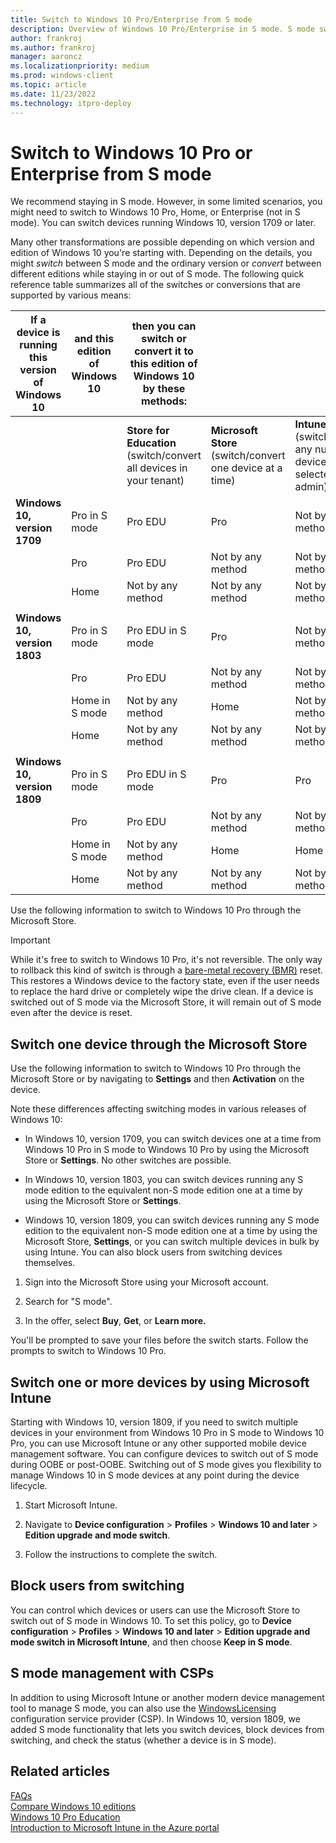 ```yaml
---
title: Switch to Windows 10 Pro/Enterprise from S mode
description: Overview of Windows 10 Pro/Enterprise in S mode. S mode switch options are also outlined in this document. Switching out of S mode is optional.
author: frankroj
ms.author: frankroj
manager: aaroncz
ms.localizationpriority: medium
ms.prod: windows-client
ms.topic: article
ms.date: 11/23/2022
ms.technology: itpro-deploy
---
```


# Switch to Windows 10 Pro or Enterprise from S mode

We recommend staying in S mode. However, in some limited scenarios, you might need to switch to Windows 10 Pro, Home, or Enterprise (not in S mode). You can switch devices running Windows 10, version 1709 or later.

Many other transformations are possible depending on which version and edition of Windows 10 you're starting with. Depending on the details, you might *switch* between S mode and the ordinary version or *convert* between different editions while staying in or out of S mode. The following quick reference table summarizes all of the switches or conversions that are supported by various means:

| If a device is running this version of Windows 10 | and this edition of Windows 10       | then you can switch or convert it to this edition of Windows 10 by these methods: |             &nbsp;                         | &nbsp;|
|-------------|---------------------|-----------------------------------|-------------------------------|--------------------------------------------|
|             |                     | **Store for Education** (switch/convert all devices in your tenant)           | **Microsoft Store** (switch/convert one device at a time)          | **Intune** (switch/convert any number of devices selected by admin)                                |
| **Windows 10, version 1709**     | Pro in S mode | Pro EDU                           | Pro                           | Not by this method                                        |
|             | Pro                 | Pro EDU                           | Not by any method                | Not by any method                             |
|             | Home                | Not by any method                    | Not by any method                | Not by any method                             |
|             |                     |                                   |                               |                                            |
| **Windows 10, version 1803**     | Pro in S mode       | Pro EDU in S mode                 | Pro                           | Not by this method                                         |
|             | Pro                 | Pro EDU                           | Not by any method                | Not by any method                             |
|             | Home in S mode      | Not by any method                    | Home                          | Not by this method                                         |
|             | Home                | Not by any method                    | Not by any method                | Not by any method                             |
|             |                     |                                   |                               |                                            |
| **Windows 10, version 1809**     | Pro in S mode       | Pro EDU in S mode                 | Pro                           | Pro                                        |
|             | Pro                 | Pro EDU                           | Not by any method                | Not by any method                             |
|             | Home in S mode      | Not by any method                    | Home                          | Home                                       |
|             | Home                | Not by any method                    | Not by any method                | Not by any method                             |

Use the following information to switch to Windows 10 Pro through the Microsoft Store.

> [!IMPORTANT]
> While it's free to switch to Windows 10 Pro, it's not reversible. The only way to rollback this kind of switch is through a [bare-metal recovery (BMR)](/windows-hardware/manufacture/desktop/create-media-to-run-push-button-reset-features-s14) reset. This restores a Windows device to the factory state, even if the user needs to replace the hard drive or completely wipe the drive clean. If a device is switched out of S mode via the Microsoft Store, it will remain out of S mode even after the device is reset.

## Switch one device through the Microsoft Store

Use the following information to switch to Windows 10 Pro through the Microsoft Store or by navigating to **Settings** and then **Activation** on the device.

Note these differences affecting switching modes in various releases of Windows 10:

- In Windows 10, version 1709, you can switch devices one at a time from Windows 10 Pro in S mode to Windows 10 Pro by using the Microsoft Store or **Settings**. No other switches are possible.

- In Windows 10, version 1803, you can switch devices running any S mode edition to the equivalent non-S mode edition one at a time by using the Microsoft Store or **Settings**.

- Windows 10, version 1809, you can switch devices running any S mode edition to the equivalent non-S mode edition one at a time by using the Microsoft Store, **Settings**, or you can switch multiple devices in bulk by using Intune. You can also block users from switching devices themselves.

1. Sign into the Microsoft Store using your Microsoft account.

2. Search for "S mode".

3. In the offer, select **Buy**, **Get**, or **Learn more.**

You'll be prompted to save your files before the switch starts. Follow the prompts to switch to Windows 10 Pro.

## Switch one or more devices by using Microsoft Intune

Starting with Windows 10, version 1809, if you need to switch multiple devices in your environment from Windows 10 Pro in S mode to Windows 10 Pro, you can use Microsoft Intune or any other supported mobile device management software. You can configure devices to switch out of S mode during OOBE or post-OOBE. Switching out of S mode gives you flexibility to manage Windows 10 in S mode devices at any point during the device lifecycle.

1. Start Microsoft Intune.

2. Navigate to **Device configuration** > **Profiles** > **Windows 10 and later** > **Edition upgrade and mode switch**.

3. Follow the instructions to complete the switch.

## Block users from switching

You can control which devices or users can use the Microsoft Store to switch out of S mode in Windows 10. To set this policy, go to **Device configuration** > **Profiles** > **Windows 10 and later** > **Edition upgrade and mode switch in Microsoft Intune**, and then choose **Keep in S mode**.

## S mode management with CSPs

In addition to using Microsoft Intune or another modern device management tool to manage S mode, you can also use the [WindowsLicensing](/windows/client-management/mdm/windowslicensing-csp) configuration service provider (CSP). In Windows 10, version 1809, we added S mode functionality that lets you switch devices, block devices from switching, and check the status (whether a device is in S mode).

## Related articles

[FAQs](https://support.microsoft.com/help/4020089/windows-10-in-s-mode-faq)<br>
[Compare Windows 10 editions](https://www.microsoft.com/WindowsForBusiness/Compare)<BR>
[Windows 10 Pro Education](/education/windows/test-windows10s-for-edu)<BR>
[Introduction to Microsoft Intune in the Azure portal](/intune/what-is-intune)
